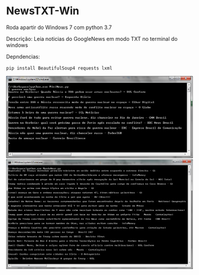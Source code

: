 # NewsTXT-Win

Roda apartir do Windows 7 com python 3.7

Descrição:
Leia noticias do GoogleNews em modo TXT no terminal do windows


Depndencias:
```
pip install BeautifulSoup4 requests lxml
```

![screenshot](screen1.png)
![screenshot](screen2.png)
